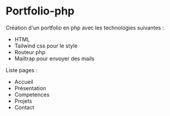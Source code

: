 # Portfolio-php



Création d'un portfolio en php avec les technologies suivantes :

- HTML
- Tailwind css pour le style
- Routeur php
- Mailtrap pour envoyer des mails

Liste pages :

- Accueil
- Présentation
- Competences
- Projets
- Contact
